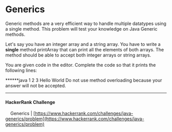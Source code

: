 # Generics

Generic methods are a very efficient way to handle multiple datatypes using a single method. This problem will test your knowledge on Java Generic methods.

Let's say you have an integer array and a string array. You have to write a **single** method printArray that can print all the elements of both arrays. The method should be able to accept both integer arrays or string arrays.

You are given code in the editor. Complete the code so that it prints the following lines:

******java
1
2
3
Hello
World
Do not use method overloading because your answer will not be accepted.

___


#### HackerRank Challenge

&nbsp;&nbsp;&nbsp;&nbsp;Generics | [https://www.hackerrank.com/challenges/java-generics/problem](https://www.hackerrank.com/challenges/java-generics/problem)
